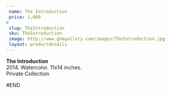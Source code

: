 ```yaml
---
 name: The Introduction
 price: 1,000
#
 slug: TheIntroduction
 sku: TheIntroduction
 image: http://www.ghmgallery.com/images/TheIntroduction.jpg
 layout: productdetails
---
```

<strong>The Introduction</strong><br />
 2014. Watercolor. 11x14 inches.<br />
 Private Collection<br />
 
 
 
 
#END